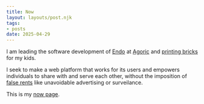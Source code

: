 ```yaml
---
title: Now
layout: layouts/post.njk
tags:
- posts
date: 2025-04-29
---
```


I am leading the software development of [Endo](/endo) at
[Agoric](https://agoric.com) and [printing bricks](/bork) for my kids.

I seek to make a web platform that works for its users and empowers individuals
to share with and serve each other, without the imposition of [false
rents](/giants) like unavoidable advertising or surveilance.

This is my [now page](http://nownownow.com).
